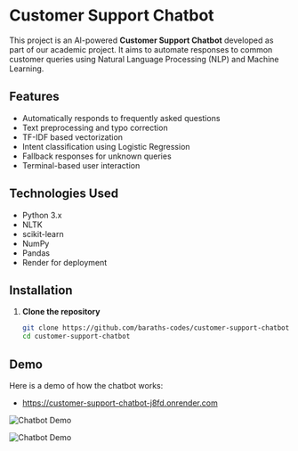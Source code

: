 # Customer Support Chatbot

This project is an AI-powered **Customer Support Chatbot** developed as part of our academic project. It aims to automate responses to common customer queries using Natural Language Processing (NLP) and Machine Learning.

## Features

- Automatically responds to frequently asked questions
- Text preprocessing and typo correction
- TF-IDF based vectorization
- Intent classification using Logistic Regression
- Fallback responses for unknown queries
- Terminal-based user interaction

## Technologies Used

- Python 3.x  
- NLTK  
- scikit-learn  
- NumPy  
- Pandas
- Render for deployment

## Installation

1. **Clone the repository**
   ```bash
   git clone https://github.com/baraths-codes/customer-support-chatbot.git
   cd customer-support-chatbot

## Demo 

Here is a demo of how the chatbot works:
- https://customer-support-chatbot-j8fd.onrender.com


![Chatbot Demo](images/chatbot-demo1.png)

![Chatbot Demo](images/chatbot-demo2.png)


